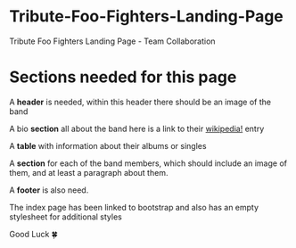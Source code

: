 # Tribute-Foo-Fighters-Landing-Page
Tribute Foo Fighters Landing Page - Team Collaboration

# Sections needed for this page

A **header** is needed, within this header there should be an image of the band
  
A bio **section** all about the band here is a link to their [wikipedia!](https://en.wikipedia.org/wiki/Foo_Fighters) entry
  
A **table** with information about their albums or singles
  
A **section** for each of the band members, which should include an image of them, and at least a paragraph about them.
  
A **footer** is also need.

The index page has been linked to bootstrap and also has an empty stylesheet for additional styles

Good Luck :four_leaf_clover:

